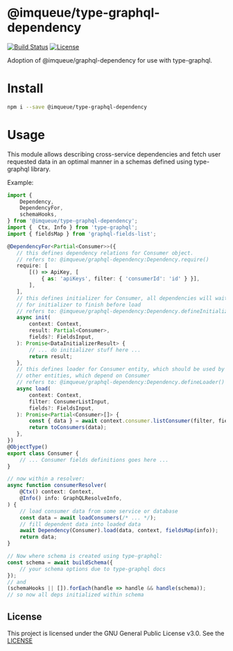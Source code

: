 # @imqueue/type-graphql-dependency

[![Build Status](https://img.shields.io/github/actions/workflow/status/imqueue/type-graphql-dependency/build.yml)](https://github.com/imqueue/type-graphql-dependency)
[![License](https://img.shields.io/badge/license-ISC-blue.svg)](https://rawgit.com/imqueue/type-graphql-dependency/master/LICENSE)

Adoption of @imqueue/graphql-dependency for use with type-graphql.

# Install

~~~bash
npm i --save @imqueue/type-graphql-dependency
~~~

# Usage

This module allows describing cross-service dependencies and fetch user 
requested data in an optimal manner in a schemas defined using type-graphql
library.

Example:

~~~typescript
import {
    Dependency,
    DependencyFor,
    schemaHooks,
} from '@imqueue/type-graphql-dependency';
import {  Ctx, Info } from 'type-graphql';
import { fieldsMap } from 'graphql-fields-list';

@DependencyFor<Partial<Consumer>>({
   // this defines dependency relations for Consumer object.
   // refers to: @imqueue/graphql-dependency:Dependency.require()
   require: [
       [() => ApiKey, [
           { as: 'apiKeys', filter: { 'consumerId': 'id' } }],
       ],
   ],
   // this defines initializer for Consumer, all dependencies will wait
   // for initializer to finish before load
   // refers to: @imqueue/graphql-dependency:Dependency.defineInitializer()
   async init(
       context: Context,
       result: Partial<Consumer>,
       fields?: FieldsInput,
   ): Promise<DataInitializerResult> {
       // ... do initializer stuff here ...
       return result;
   },
   // this defines loader for Consumer entity, which should be used by
   // other entities, which depend on Consumer
   // refers to: @imqueue/graphql-dependency:Dependency.defineLoader()
   async load(
       context: Context,
       filter: ConsumerListInput,
       fields?: FieldsInput,
   ): Promise<Partial<Consumer>[]> {
       const { data } = await context.consumer.listConsumer(filter, fields);
       return toConsumers(data);
   },
})
@ObjectType()
export class Consumer {
    // ... Consumer fields definitions goes here ...
}

// now within a resolver:
async function consumerResolver(
    @Ctx() context: Context,
    @Info() info: GraphQLResolveInfo,
) {
    // load consumer data from some service or database
    const data = await loadConsumers(/* ... */);
    // fill dependent data into loaded data
    await Dependency(Consumer).load(data, context, fieldsMap(info));
    return data;
}

// Now where schema is created using type-graphql:
const schema = await buildSchema({
    // your schema options due to type-graphql docs
});
// and
(schemaHooks || []).forEach(handle => handle && handle(schema));
// so now all deps initialized within schema
~~~

## License

This project is licensed under the GNU General Public License v3.0.
See the [LICENSE](LICENSE)
